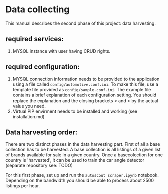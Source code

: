 # Data collecting 
This manual describes the second phase of this project: data harvesting. 

## required services: 
1) MYSQL instance with user having CRUD rights. 

## required configuration: 
1) MYSQL connection information needs to be provided to the application using a file called ```config/automotive.conf.ini```. To make this file, use a template file provided as ```config/sample.conf.ini```. The example file contains a brief explanation of each configuration setting. You should replace the explanation and the closing brackets *<* and *>* by the actual value you need.
2) Virtual PIP envirment needs to be installed and working (see installation.md)

## Data harvesting order:
There are two distinct phases in the data harvesting part. First of all a base collection has to be harvested. A base collection is all listings of a given list of brands available for sale in a given country. Once a basecolection for one country is 'harvested', it can be used to train the car angle detector (separate repository see: TODO)

For this first phase, set up and run the ```autoscout scraper.ipynb``` notebook. Depending on the bandwidth you should be able to process about 2500 listings per hour.